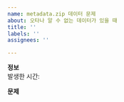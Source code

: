 ```yaml
---
name: metadata.zip 데이터 문제
about: 오타나 알 수 없는 데이터가 있을 때
title: ''
labels: ''
assignees: ''

---
```


**정보**  
발생한 시간:  

**문제**
